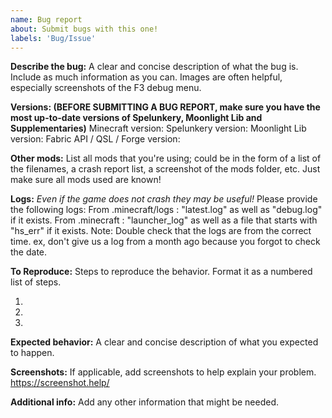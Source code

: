 ```yaml
---
name: Bug report
about: Submit bugs with this one!
labels: 'Bug/Issue'
---
```


**Describe the bug:**
A clear and concise description of what the bug is. Include as much information as you can. Images are often helpful, especially screenshots of the F3 debug menu.

**Versions: (BEFORE SUBMITTING A BUG REPORT, make sure you have the most up-to-date versions of Spelunkery, Moonlight Lib and Supplementaries)**
Minecraft version:
Spelunkery version:
Moonlight Lib version:
Fabric API / QSL / Forge version:

**Other mods:**
List all mods that you're using; could be in the form of a list of the filenames, a crash report list, a screenshot of
the mods folder, etc. Just make sure all mods used are known!

**Logs:**
*Even if the game does not crash they may be useful!*
Please provide the following logs:
From .minecraft/logs :  "latest.log" as well as "debug.log" if it exists. From .minecraft : "launcher_log" as well as a
file that starts with "hs_err" if it exists. Note: Double check that the logs are from the correct time. ex, don't give
us a log from a month ago because you forgot to check the date.

**To Reproduce:**
Steps to reproduce the behavior. Format it as a numbered list of steps.

1.
2.
3.

**Expected behavior:**
A clear and concise description of what you expected to happen.

**Screenshots:**
If applicable, add screenshots to help explain your problem. https://screenshot.help/

**Additional info:**
Add any other information that might be needed.
